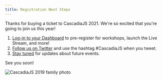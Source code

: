 ```yaml
---
title: Registration Next Steps
---
```

Thanks for buying a ticket to CascadiaJS 2021. We're so excited that you're going to join us this year!

1. [Log-in to your Dashboard](/home/dashboard) to pre-register for workshops, launch the Live Stream, and more!
1. [Follow us on Twitter](https://twitter.com/CascadiaJS) and use the hashtag #CascadiaJS when you tweet.
1. [Stay tuned](http://eepurl.com/dPmCkT) for updates about future events.

See you soon!

![CascadiaJS 2019 family photo](/images/cjs19-family.jpg)
